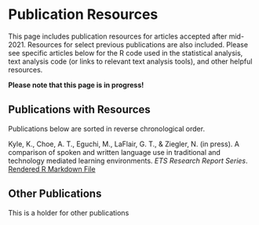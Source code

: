 # Publication Resources
This page includes publication resources for articles accepted after mid-2021. Resources for select previous publications are also included. Please see specific articles below for the R code used in the statistical analysis, text analysis code (or links to relevant text analysis tools), and other helpful resources.

**Please note that this page is in progress!**

## Publications with Resources
Publications below are sorted in reverse chronological order.

Kyle, K., Choe, A. T., Eguchi, M., LaFlair, G. T., & Ziegler, N. (in press). A comparison of spoken and written language use in traditional and technology mediated learning environments. *ETS Research Report Series*. [Rendered R Markdown File](https://kristopherkyle.github.io/publication-resources/data/Kyle%20et%20al%202021%20ETS/MD_5.0_Trimmed_forETSreport.html)

## Other Publications
This is a holder for other publications

